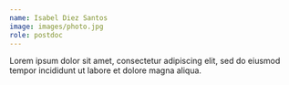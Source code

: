 ```yaml
---
name: Isabel Diez Santos
image: images/photo.jpg
role: postdoc
---
```


Lorem ipsum dolor sit amet, consectetur adipiscing elit, sed do eiusmod tempor incididunt ut labore et dolore magna aliqua.
